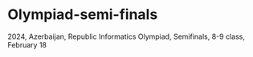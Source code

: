 # Olympiad-semi-finals
2024, Azerbaijan, Republic Informatics Olympiad, Semifinals, 8-9 class, February 18

